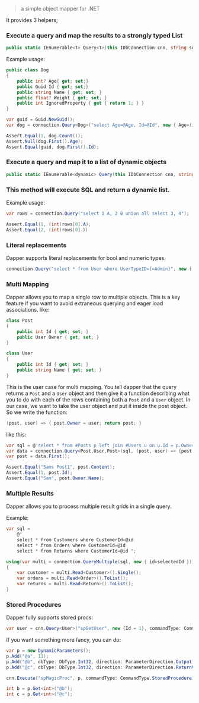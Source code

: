 
> a simple object mapper for .NET

It provides 3 helpers;

### Execute a query and map the results to a strongly typed List

```C#
public static IEnumerable<T> Query<T>(this IDbConnection cnn, string sql, object param = null, SqlTransaction transaction = null, bool buffered = true)
```

Example usage: 

```c#
public class Dog 
{
    public int? Age{ get; set;}
    public Guid Id { get; set;}
    public string Name { get; set; }
    public float? Weight { get; set; }
    public int IgnoredProperty { get { return 1; } }
}

var guid = Guid.NewGuid();
var dog = connection.Query<Dog>("select Age=@Age, Id=@Id", new { Age=(int?)null, Id=guid });

Assert.Equal(1, dog.Count());
Assert.Null(dog.First().Age);
Assert.Equal(guid, dog.First().Id);
```



### Execute a query and map it to a list of dynamic objects

```C#
public static IEnumerable<dynamic> Query(this IDbConnection cnn, string sql, object param = null, SqlTransaction transaction = null, bool buffered = true )
```

### This method will execute SQL and return a dynamic list.

Example usage:

```C#
var rows = connection.Query("select 1 A, 2 B union all select 3, 4");

Assert.Equal(1, (int)rows[0].A);
Assert.Equal(2, (int)rows[0].）)
```



### Literal replacements

Dapper supports literal replacements for bool and numeric types.

```c#
connection.Query("select * from User where UserTypeID={=Admin}", new { UserTypeId.Admin });
```



### Multi Mapping

Dapper allows you to map a single row to multiple objects. This is a key feature if you want to avoid extraneous querying and eager load associations. like:

```c#
class Post 
{
    public int Id { get; set; }
    public User Owner { get; set; }
}

class User 
{
    public int Id { get; set; }
    public string Name { get; set; }
}
```

This is the user case for multi mapping. You tell dapper that the query returns a `Post` and a `User` object and then give it a function describing what you to do with each of the rows containing both a `Post` and a `User` object. In our case, we want to take the user object and put it inside the post object. So we write the function:

```C#
(post, user) => { post.Owner = user; return post; }
```

like this: 

```c#
var sql = @"select * from #Posts p left join #Users u on u.Id = p.OwnerId Order by p.Id";
var data = connection.Query<Post,User,Post>(sql, (post, user) => {post.Owner = user; return post;});
var post = data.First();

Assert.Equal("Sams Post1", post.Content);
Assert.Equal(1, post.Id);
Assert.Equal("Sam", post.Owner.Name);

```



### Multiple Results

Dapper allows you to process multiple result grids in a single query.

Example:

```C#
var sql = 
    @"
    select * from Customers where CustomerId=@id
    select * from Orders where CustomerId=@id
    select * from Returns where CustomerId=@id ";

using(var multi = connection.QueryMultiple(sql, new { id=selectedId }))
{
    var customer = multi.Read<Customer>().Single();
    var orders = multi.Read<Order>().ToList();
    var returns = multi.Read<Return>().ToList();
}
```



### Stored Procedures

Dapper fully supports stored procs:

```c#
var user = cnn.Query<User>("spGetUser", new {Id = 1}, commandType: CommandType.StoredProcedure).SingleOrDefault();
```

If you want something more fancy, you can do:

```c#
var p = new DynamicParameters();
p.Add("@a", 11);
p.Add("@b", dbType: DbType.Int32, direction: ParameterDirection.Output);
p.Add("@c", dbType: DbType.Int32, direction: ParameterDirection.ReturnValue);

cnn.Execute("spMagicProc", p, commandType: CommandType.StoredProcedure);

int b = p.Get<int>("@b");
int c = p.Get<int>("@c");
```























